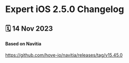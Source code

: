 # Expert iOS 2.5.0 Changelog

<h2>🗓 14 Nov 2023</h2>

#### Based on Navitia

https://github.com/hove-io/navitia/releases/tag/v15.45.0
